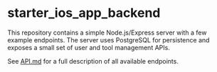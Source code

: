 # starter_ios_app_backend

This repository contains a simple Node.js/Express server with a few example endpoints. The server uses PostgreSQL for persistence and exposes a small set of user and tool management APIs.

See [API.md](API.md) for a full description of all available endpoints.
